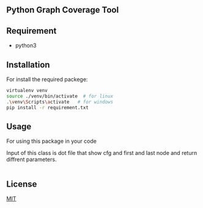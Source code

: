 ##  Python Graph Coverage Tool


## Requirement

- python3

 
## Installation
For install the required packege:

```bash
virtualenv venv
source ./venv/bin/activate  # for linux
.\venv\Scripts\activate   # for windows
pip install -r requirement.txt
```

## Usage

For using this package in your code

Input of this class is dot file that show cfg and first and last node and return diffrent parameters.

```python

```


## License
[MIT]()
